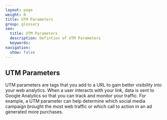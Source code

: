 ```yaml
---
layout: page
weight: 0
title: UTM Parameters
group: glossary
seo:
  title: UTM Parameters
  description: Defintion of UTM Parameters
  keywords: 
navigation:
  show: false
---
```


## UTM Parameters

UTM parameters are tags that you add to a URL to gain better visibility into your web analytics. When a user interacts with your link, data is sent to Google Analytics so that you can track and monitor your traffic. For example, a UTM parameter can help determine which social media campaign brought the most web traffic or which call to action in an ad generated more purchases.
